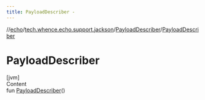 ```yaml
---
title: PayloadDescriber -
---
```

//[echo](../../index.md)/[tech.whence.echo.support.jackson](../index.md)/[PayloadDescriber](index.md)/[PayloadDescriber](-payload-describer.md)



# PayloadDescriber  
[jvm]  
Content  
fun [PayloadDescriber](-payload-describer.md)()  



